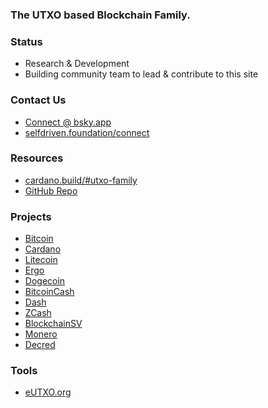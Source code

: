 ### The UTXO based Blockchain Family.

### Status
- Research & Development
- Building community team to lead & contribute to this site

### Contact Us
- [Connect @ bsky.app](https://bsky.app/profile/markbyers.selfdriven.social)
- [selfdriven.foundation/connect](https://selfdriven.foundation/connect)

### Resources
- [cardano.build/#utxo-family](https://cardano.build/#utxo-family)
- [GitHub Repo](https://github.com/selfdriven-foundation/utxo-family)

### Projects
- [Bitcoin](https://bitcoin.org)
- [Cardano](https://cardano.org)
- [Litecoin](https://litecoin.org)
- [Ergo](https://ergoplatform.org)
- [Dogecoin](https://dogecoin.com)
- [BitcoinCash](https://bitcoincash.org)
- [Dash](https://www.dash.org)
- [ZCash](https://z.cash)
- [BlockchainSV](https://bitcoinsv.com)
- [Monero](https://www.getmonero.org)
- [Decred](https://decred.org)


### Tools
- [eUTXO.org](https://eutxo.org)
